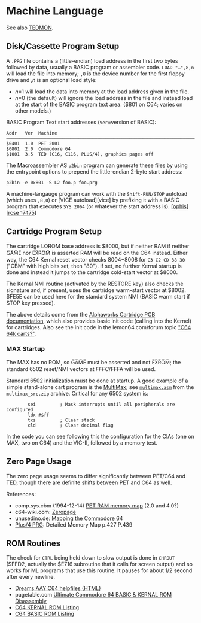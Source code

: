 Machine Language
================

See also [TEDMON](./tedmon.md).


Disk/Cassette Program Setup
---------------------------

A `.PRG` file contains a (little-endian) load address in the first two
bytes followed by data, usually a BASIC program or assembler code. `LOAD
"…",8,n` will load the file into memory; `,8` is the device number for the
first floppy drive and _,n_ is an optional load style:
- _n_=1 will load the data into memory at the load address given in the
  file.
- _n_=0 (the default) will ignore the load address in the file and instead
  load at the start of the BASIC program text area. ($801 on C64; varies on
  other models.)

BASIC Program Text start addresses (`Ver`=version of BASIC):

    Addr   Ver  Machine
    ───────────────────────────────────────────────────────────────────────────
    $0401  1.0  PET 2001
    $0801  2.0  Commodore 64
    $1001  3.5  TED (C16, C116, PLUS/4), graphics pages off

The Macroassembler AS `p2bin` program can generate these files by using the
entrypoint options to prepend the little-endian 2-byte start address:

    p2bin -e 0x801 -S L2 foo.p foo.prg

A machine-langauge program can work with the `Shift-RUN/STOP` autoload
(which uses `,8,0`) or [VICE autoload][vice] by prefixing it with a BASIC
program that executes `SYS 2064` (or whatever the start address is).
[[ophis]] [[rcse 17475]]


Cartridge Program Setup
-----------------------

The cartridge LOROM base address is $8000, but if neither RAM if
neither G̅A̅M̅E̅ nor E̅X̅R̅O̅M̅ is asserted RAM will be read on the C64
instead. Either way, the C64 Kernal reset vector checks $8004-$8008
for `C3 C2 CD 38 30` ("CBM" with high bits set, then "80"). If set, no
further Kernal startup is done and instead it jumps to the cartridge
cold-start vector at $8000.

The Kernal NMI routine (activated by the RESTORE key) also checks the
signature and, if present, uses the cartridge warm-start vector at
$8002. $FE5E can be used here for the standard system NMI (BASIC warm
start if STOP key pressed).

The above details come from the [Alphaworks Cartridge PCB
documentation][alphacart], which also provides basic init code
(calling into the Kernel) for cartridges. Also see the init code
in the lemon64.com/forum topic ["C64 64k carts?"][lemon-64kcart].

### MAX Startup

The MAX has no ROM, so G̅A̅M̅E̅ must be asserted and not E̅X̅R̅O̅M̅; the
standard 6502 reset/NMI vectors at $FFFC/$FFFA will be used.

Standard 6502 initialization must be done at startup. A good example
of a simple stand-alone cart program is the [MultiMax]; see
[`multimax.asm`](multimax.asm) from the `multimax_src.zip` archive.
Critical for any 6502 system is:

            sei         ; Mask interrupts until all peripherals are configured
            ldx #$ff
            txs         ; Clear stack
            cld         ; Clear decimal flag

In the code you can see following this the configuration for the CIAs
(one on MAX, two on C64) and the VIC-II, followed by a memory test.


Zero Page Usage
---------------

The zero page usage seems to differ significantly between PET/C64 and TED,
though there are definite shifts between PET and C64 as well.

References:
- comp.sys.cbm (1994-12-14) [PET RAM memory map][c.s.c-pet-zp] (2.0 and 4.0?)
- c64-wiki.com: [Zeropage][c64w-zp]
- unusedino.de: [Mapping the Commodore 64][mapping]
- [Plus/4 PRG][p4prg]: Detailed Memory Map p.427 P.439


ROM Routines
------------

The check for `CTRL` being held down to slow output is done in `CHROUT`
($FFD2, actually the $E716 subroutine that it calls for screen output) and
so works for ML programs that use this routine. It pauses for about 1/2
second after every newline.

- [Dreams AAY C64 helpfiles (HTML)][aay]
- pagetable.com [Ultimate Commodore 64 BASIC & KERNAL ROM Disassembly][ultdis]
- [C64 KERNAL ROM Listing][krnromma]
- [C64 BASIC ROM Listing][basromma]



<!-------------------------------------------------------------------->
[VICE autoload]: ./emulators.md#files-interfaces
[ophis]: https://michaelcmartin.github.io/Ophis/book/x72.html
[rcse 17475]: https://retrocomputing.stackexchange.com/q/17475/7208

[MultiMax]: http://www.multimax.co/download/
[alphacart]: http://swut.net/files/Alphaworks_8k_Cartridge.pdf
[lemon-64kcart]: https://www.lemon64.com/forum/viewtopic.php?t=67075

[c.s.c-pet-zp]: http://dunfield.classiccmp.org/pet/petmem.txt
[c64w-zp]: https://www.c64-wiki.com/wiki/Zeropage
[mapping]: http://unusedino.de/ec64/technical/project64/mapping_c64.html
[p4prg]: https://archive.org/details/Programmers_Reference_Guide_for_the_Commodore_Plus_4_1986_Scott_Foresman_Co/page/n391/mode/1up?view=theater

[aay]: http://unusedino.de/ec64/technical/aay/c64/
[basromma]: http://unusedino.de/ec64/technical/aay/c64/basromma.htm
[krnromma]: http://unusedino.de/ec64/technical/aay/c64/krnromma.htm
[ultdis]: https://www.pagetable.com/c64disasm/
